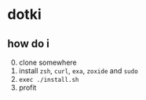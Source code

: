 # dotki

## how do i

0. clone somewhere
1. install `zsh`, `curl`, `exa`, `zoxide` and `sudo`
2. `exec ./install.sh`
3. profit
